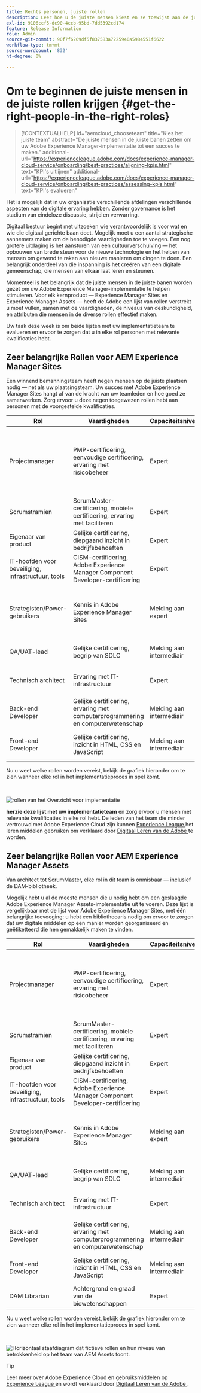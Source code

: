 ```yaml
---
title: Rechts personen, juiste rollen
description: Leer hoe u de juiste mensen kiest en ze toewijst aan de juiste rollen voor uw project.
exl-id: 9106ccf5-dc90-4ccb-95bd-7dd5392cd174
feature: Release Information
role: Admin
source-git-commit: 90f7f6209df5f837583a7225940a5984551f6622
workflow-type: tm+mt
source-wordcount: '832'
ht-degree: 0%

---
```


# Om te beginnen de juiste mensen in de juiste rollen krijgen {#get-the-right-people-in-the-right-roles}

>[!CONTEXTUALHELP]
>id="aemcloud_chooseteam"
>title="Kies het juiste team"
>abstract="De juiste mensen in de juiste banen zetten om uw Adobe Experience Manager-implementatie tot een succes te maken."
>additional-url="https://experienceleague.adobe.com/docs/experience-manager-cloud-service/onboarding/best-practices/aligning-kpis.html" text="KPI&#39;s uitlijnen"
>additional-url="https://experienceleague.adobe.com/docs/experience-manager-cloud-service/onboarding/best-practices/assessing-kpis.html" text="KPI&#39;s evalueren"

Het is mogelijk dat in uw organisatie verschillende afdelingen verschillende aspecten van de digitale ervaring hebben. Zonder governance is het stadium van eindeloze discussie, strijd en verwarring.

Digitaal bestuur begint met uitzoeken wie verantwoordelijk is voor wat en wie die digitaal gerichte baan doet. Mogelijk moet u een aantal strategische aannemers maken om de benodigde vaardigheden toe te voegen. Een nog grotere uitdaging is het aansturen van een cultuurverschuiving — het opbouwen van brede steun voor de nieuwe technologie en het helpen van mensen om gewend te raken aan nieuwe manieren om dingen te doen. Een belangrijk onderdeel van die inspanning is het creëren van een digitale gemeenschap, die mensen van elkaar laat leren en steunen.

Momenteel is het belangrijk dat de juiste mensen in de juiste banen worden gezet om uw Adobe Experience Manager-implementatie te helpen stimuleren. Voor elk kernproduct — Experience Manager Sites en Experience Manager Assets — heeft de Adobe een lijst van rollen verstrekt u moet vullen, samen met de vaardigheden, de niveaus van deskundigheid, en attributen die mensen in de diverse rollen effectief maken.

Uw taak deze week is om beide lijsten met uw implementatieteam te evalueren en ervoor te zorgen dat u in elke rol personen met relevante kwalificaties hebt.

## **Zeer belangrijke Rollen voor AEM Experience Manager Sites**

Een winnend bemanningsteam heeft negen mensen op de juiste plaatsen nodig — net als uw plaatsingsteam. Uw succes met Adobe Experience Manager Sites hangt af van de kracht van uw teamleden en hoe goed ze samenwerken. Zorg ervoor u deze negen toegewezen rollen hebt
aan personen met de voorgestelde kwalificaties.

| Rol | Vaardigheden | Capaciteitsniveau | Kwaliteit |
|--- |--- |--- |--- |
| Projectmanager | PMP-certificering, eenvoudige certificering, ervaring met risicobeheer | Expert | Eerlijk, consistent, verantwoordelijk, georganiseerd, positief, acceptabel, bereid om verandering te omarmen |
| Scrumstramien | ScrumMaster-certificering, mobiele certificering, ervaring met faciliteren | Expert | Consistent, creatief |
| Eigenaar van product | Gelijke certificering, diepgaand inzicht in bedrijfsbehoeften | Expert | Evenwichtig, zeker |
| IT-hoofden voor beveiliging, infrastructuur, tools | CISM-certificering, Adobe Experience Manager Component Developer-certificering | Expert | Gedetailleerd |
| Strategisten/Power-gebruikers | Kennis in Adobe Experience Manager Sites | Melding aan expert | Gelijkaardig, nieuwsgierig, grondig, open, bereid om verandering te omarmen, samenwerkend |
| QA/UAT-lead | Gelijke certificering, begrip van SDLC | Melding aan intermediair | Gedetailleerd, processtation, consistent |
| Technisch architect | Ervaring met IT-infrastructuur | Expert | Gedetailleerd, op processen gebaseerd, consistent |
| Back-end Developer | Gelijke certificering, ervaring met computerprogrammering en computerwetenschap | Melding aan intermediair | Gedetailleerd, op processen gebaseerd, consistent |
| Front-end Developer | Gelijke certificering, inzicht in HTML, CSS en JavaScript | Melding aan intermediair | Gedetailleerd, op processen gebaseerd, consistent |

Nu u weet welke rollen worden vereist, bekijk de grafiek hieronder om te zien wanneer elke rol in het implementatieproces in spel komt.

<br>

![ rollen van het Overzicht voor implementatie ](assets/team_involvement.png)

**herzie deze lijst met uw implementatieteam** en zorg ervoor u mensen met relevante kwalificaties in elke rol hebt. De leden van het team die minder vertrouwd met Adobe Experience Cloud zijn kunnen [ Experience League ](https://experienceleague.adobe.com/#recommended/solutions/experience-manager) het leren middelen gebruiken om verklaard door [ Digitaal Leren van de Adobe ](https://learning.adobe.com/certification.html) te worden.

## **Zeer belangrijke Rollen voor AEM Experience Manager Assets**

Van architect tot ScrumMaster, elke rol in dit team is onmisbaar — inclusief de DAM-bibliotheek.

Mogelijk hebt u al de meeste mensen die u nodig hebt om een geslaagde Adobe Experience Manager Assets-implementatie uit te voeren. Deze lijst is vergelijkbaar met de lijst voor Adobe Experience Manager Sites, met één belangrijke toevoeging: u hebt een bibliothecaris nodig om ervoor te zorgen dat uw digitale middelen op een manier worden georganiseerd en geëtiketteerd die hen gemakkelijk maken te vinden.

| Rol | Vaardigheden | Capaciteitsniveau | Kwaliteit |
|--- |--- |--- |--- |
| Projectmanager | PMP-certificering, eenvoudige certificering, ervaring met risicobeheer | Expert | Eerlijk, consistent, verantwoordelijk, georganiseerd, positief, acceptabel, bereid om verandering te omarmen |
| Scrumstramien | ScrumMaster-certificering, mobiele certificering, ervaring met faciliteren | Expert | Consistent, creatief |
| Eigenaar van product | Gelijke certificering, diepgaand inzicht in bedrijfsbehoeften | Expert | Evenwichtig, zeker |
| IT-hoofden voor beveiliging, infrastructuur, tools | CISM-certificering, Adobe Experience Manager Component Developer-certificering | Expert | Gedetailleerd |
| Strategisten/Power-gebruikers | Kennis in Adobe Experience Manager Sites | Melding aan expert | Gelijkaardig, nieuwsgierig, grondig, open, bereid om verandering te omarmen, samenwerkend |
| QA/UAT-lead | Gelijke certificering, begrip van SDLC | Melding aan intermediair | Gedetailleerd, processtation, consistent |
| Technisch architect | Ervaring met IT-infrastructuur | Expert | Gedetailleerd, op processen gebaseerd, consistent |
| Back-end Developer | Gelijke certificering, ervaring met computerprogrammering en computerwetenschap | Melding aan intermediair | Gedetailleerd, op processen gebaseerd, consistent |
| Front-end Developer | Gelijke certificering, inzicht in HTML, CSS en JavaScript | Melding aan intermediair | Gedetailleerd, op processen gebaseerd, consistent |
| DAM Librarian | Achtergrond en graad van de biowetenschappen | Expert | Gedetailleerd, procesgestuurd, geordend |

Nu u weet welke rollen worden vereist, bekijk de grafiek hieronder om te zien wanneer elke rol in het implementatieproces in spel komt.

<br>

![ Horizontaal staafdiagram dat fictieve rollen en hun niveau van betrokkenheid op het team van AEM Assets toont.](/help/overview/assets/team_involvement2.png)

>[!TIP]
>
> Leer meer over Adobe Experience Cloud en gebruiksmiddelen op [ Experience League ](https://experienceleague.adobe.com/#recommended/solutions/experience-manager) en wordt verklaard door [ Digitaal Leren van de Adobe ](https://learning.adobe.com/certification.html).
